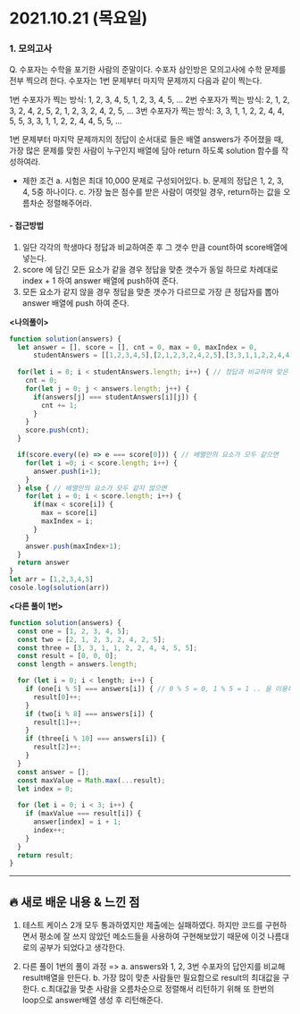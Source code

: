 # 2021.10.21 (목요일)
### **1. 모의고사**

Q. 수포자는 수학을 포기한 사람의 준말이다. 수포자 삼인방은 모의고사에 수학 문제를 전부 찍으려 한다.
   수포자는 1번 문제부터 마지막 문제까지 다음과 같이 찍는다.

  1번 수포자가 찍는 방식: 1, 2, 3, 4, 5, 1, 2, 3, 4, 5, ...
  2번 수포자가 찍는 방식: 2, 1, 2, 3, 2, 4, 2, 5, 2, 1, 2, 3, 2, 4, 2, 5, ...
  3번 수포자가 찍는 방식: 3, 3, 1, 1, 2, 2, 4, 4, 5, 5, 3, 3, 1, 1, 2, 2, 4, 4, 5, 5, ...

  1번 문제부터 마지막 문제까지의 정답이 순서대로 들은 배열 answers가 주어졌을 때, 가장 많은 문제를 맞힌 사람이 누구인지 배열에 담아 return 하도록 solution 함수를 작성하여라.

- 제한 조건
  a. 시험은 최대 10,000 문제로 구성되어있다.
  b. 문제의 정답은 1, 2, 3, 4, 5중 하나이다.
  c. 가장 높은 점수를 받은 사람이 여럿일 경우, return하는 값을 오름차순 정렬해주어라.


#### -  접근방법

1. 일단 각각의 학생마다 정답과 비교하여준 후 그 갯수 만큼 count하여 score배열에 넣는다.
2. score 에 담긴 모든 요소가 같을 경우 정답을 맞춘 갯수가 동일 하므로 차례대로 index + 1 하여 answer 배열에 push하여 준다.
3. 모든 요소가 같지 않을 경우 정답을 맞춘 갯수가 다르므로 가장 큰 정답자를 뽑아 answer 배열에 push 하여 준다. 


**<나의풀이>**
```javascript
function solution(answers) {
  let answer = [], score = [], cnt = 0, max = 0, maxIndex = 0,
      studentAnswers = [[1,2,3,4,5],[2,1,2,3,2,4,2,5],[3,3,1,1,2,2,4,4,5,5]];
    
  for(let i = 0; i < studentAnswers.length; i++) { // 정답과 비교하여 맞은 개수 학생 수 별로 count
    cnt = 0;
    for(let j = 0; j < answers.length; j++) { 
      if(answers[j] === studentAnswers[i][j]) {
        cnt += 1;
      }
    }
    score.push(cnt); 
  }

  if(score.every((e) => e === score[0])) { // 배열안의 요소가 모두 같으면
    for(let i =0; i < score.length; i++) {
      answer.push(i+1);
    }
  } else { // 배열안의 요소가 모두 같지 않으면
    for(let i = 0; i < score.length; i++) {
      if(max < score[i]) {
        max = score[i]
        maxIndex = i;
      } 
    }
    answer.push(maxIndex+1);  
  }
  return answer
}
let arr = [1,2,3,4,5]
cosole.log(solution(arr))

```

**<다른 풀이 1번>**
```javascript
function solution(answers) {
  const one = [1, 2, 3, 4, 5];
  const two = [2, 1, 2, 3, 2, 4, 2, 5];
  const three = [3, 3, 1, 1, 2, 2, 4, 4, 5, 5];
  const result = [0, 0, 0];
  const length = answers.length;

  for (let i = 0; i < length; i++) {
    if (one[i % 5] === answers[i]) { // 0 % 5 = 0, 1 % 5 = 1 .. 을 이용하여 배열에 접근하였다.
      result[0]++;
    } 
    if (two[i % 8] === answers[i]) {
      result[1]++;
    } 
    if (three[i % 10] === answers[i]) {
      result[2]++;
    }  
  }
  const answer = [];
  const maxValue = Math.max(...result);
  let index = 0;
  
  for (let i = 0; i < 3; i++) {
    if (maxValue === result[i]) {
      answer[index] = i + 1;
      index++;
    }
  }
  return result;
}
```


---
##  **🔥 새로 배운 내용 & 느낀 점**

1. 테스트 케이스 2개 모두 통과하였지만 제출에는 실패하였다. 하지만 코드를 구현하면서 평소에 잘 쓰지 않았던 메소드들을
   사용하여 구현해보았기 때문에 이것 나름대로의 공부가 되었다고 생각한다.

2. 다른 풀이 1번의 풀이 과정 
=> a. answers와 1, 2, 3번 수포자의 답안지를 비교해 result배열을 만든다.
   b. 가장 많이 맞춘 사람들만 필요함으로 result의 최대값을 구한다. 
   c.최대값을 맞춘 사람을 오름차순으로 정렬해서 리턴하기 위해 또 한번의 loop으로 answer배열 생성 후 리턴해준다.

